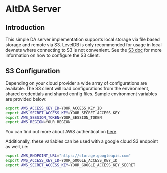 # AltDA Server

## Introduction

This simple DA server implementation supports local storage via file based storage and remote via S3.
LevelDB is only recommended for usage in local devnets where connecting to S3 is not convenient.
See the [S3 doc](https://aws.github.io/aws-sdk-go-v2/docs/configuring-sdk/) for more information
on how to configure the S3 client.

## S3 Configuration

Depending on your cloud provider a wide array of configurations are available. The S3 client will
load configurations from the environment, shared credentials and shared config files.
Sample environment variables are provided below:

```bash
export AWS_ACCESS_KEY_ID=YOUR_ACCESS_KEY_ID
export AWS_SECRET_ACCESS_KEY=YOUR_SECRET_ACCESS_KEY
export AWS_SESSION_TOKEN=YOUR_SESSION_TOKEN
export AWS_REGION=YOUR_REGION
```

You can find out more about AWS
authentication [here](https://docs.aws.amazon.com/sdkref/latest/guide/creds-config-files.html).

Additionally, these variables can be used with a google cloud S3 endpoint as well, i.e:

```bash
export AWS_ENDPOINT_URL="https://storage.googleapis.com"
export AWS_ACCESS_KEY_ID=YOUR_GOOGLE_ACCESS_KEY_ID
export AWS_SECRET_ACCESS_KEY=YOUR_GOOGLE_ACCESS_KEY_SECRET
```

